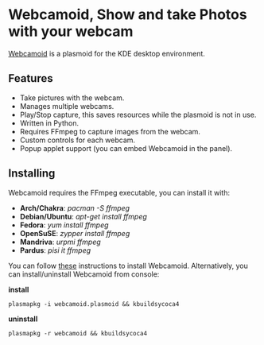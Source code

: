 # Webcamoid, Show and take Photos with your webcam #

[Webcamoid](http://kde-apps.org/content/show.php/Webcamoid?content=144796) is a plasmoid for the KDE desktop environment.

## Features ##

* Take pictures with the webcam.
* Manages multiple webcams.
* Play/Stop capture, this saves resources while the plasmoid is not in use.
* Written in Python.
* Requires FFmpeg to capture images from the webcam.
* Custom controls for each webcam.
* Popup applet support (you can embed Webcamoid in the panel).

## Installing ##

Webcamoid requires the FFmpeg executable, you can install it with:

* __Arch/Chakra__: _pacman -S ffmpeg_
* __Debian/Ubuntu__: _apt-get install ffmpeg_
* __Fedora__: _yum install ffmpeg_
* __OpenSuSE__: _zypper install ffmpeg_
* __Mandriva__: _urpmi ffmpeg_
* __Pardus__: _pisi it ffmpeg_

You can follow [these](http://userbase.kde.org/Plasma/Installing_Plasmoids) instructions to install Webcamoid. Alternatively, you can install/uninstall Webcamoid from console:

__install__

	plasmapkg -i webcamoid.plasmoid && kbuildsycoca4

__uninstall__

	plasmapkg -r webcamoid && kbuildsycoca4
